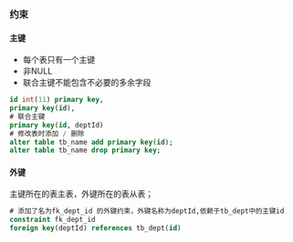 ### 约束

#### 主键

 - 每个表只有一个主键
 - 非NULL
 - 联合主键不能包含不必要的多余字段

```sql
id int(11) primary key,
primary key(id),
# 联合主键
primary key(id, deptId)
# 修改表时添加 / 删除
alter table tb_name add primary key(id);
alter table tb_name drop primary key;
```



#### 外键

主键所在的表主表，外键所在的表从表；

```sql
# 添加了名为fk_dept_id 的外键约束，外键名称为deptId,依赖于tb_dept中的主键id
constraint fk_dept_id
foreign key(deptId) references tb_dept(id) 
```

